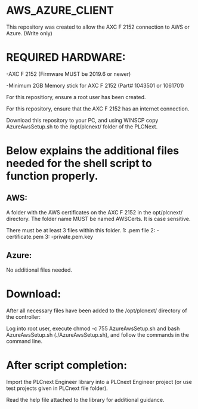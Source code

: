# AWS_AZURE_CLIENT

This repository was created to allow the AXC F 2152 connection to AWS or Azure. (Write only)

REQUIRED HARDWARE:
===============================================================================
-AXC F 2152 (Firmware MUST be 2019.6 or newer)

-Minimum 2GB Memory stick for AXC F 2152 (Part# 1043501 or 1061701)

For this repositiory, ensure a root user has been created.

For this repository, ensure that the AXC F 2152 has an internet connection.

Download this repository to your PC, and using WINSCP copy AzureAwsSetup.sh to the /opt/plcnext/ folder of the PLCNext.

Below explains the additional files needed for the shell script to function properly.
============================================================================
AWS:
-----------------------------------------------------------------------------
A folder with the AWS certificates on the AXC F 2152 in the opt/plcnext/ directory. 
The folder name MUST be named AWSCerts. It is case sensitive. 

There must be at least 3 files within this folder. 
1: <filename>.pem file 
2: <security certname>-certificate.pem 
3: <security certname>-private.pem.key

Azure:
------------------------------------------------------------------------------
No additional files needed.

Download:
==============================================================================
After all necessary files have been added to the /opt/plcnext/ directory of the controller:

Log into root user, execute chmod -c 755 AzureAwsSetup.sh and bash AzureAwsSetup.sh (./AzureAwsSetup.sh), and follow the commands in the command line. 

After script completion:
==============================================================================
Import the PLCnext Engineer library into a PLCnext Engineer project (or use test projects given in PLCnext file folder).

Read the help file attached to the library for additional guidance. 

